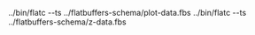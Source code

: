 ../bin/flatc  --ts ../flatbuffers-schema/plot-data.fbs
../bin/flatc  --ts ../flatbuffers-schema/z-data.fbs
